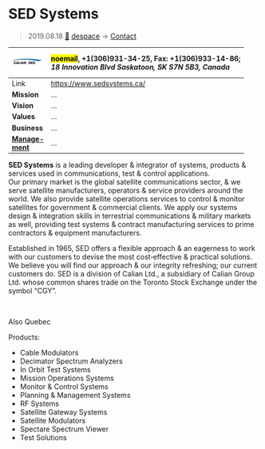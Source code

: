 # SED Systems
> 2019.08.18 [🚀](../index/index.md) [despace](index.md) → [Contact](contact.md)

|[![](f/contact/s/sed_systems_logo1_thumb.jpg)](f/contact/s/sed_systems_logo1.png)|<mark>noemail</mark>, +1(306)931-34-25, Fax: +1(306)933-14-86;<br> *18 Innovation Blvd Saskatoon, SK S7N 5B3, Canada*|
|:--|:--|
|Link|<https://www.sedsystems.ca/>|
|**Mission**|…|
|**Vision**|…|
|**Values**|…|
|**Business**|…|
|**[Manage-<br>ment](mgmt.md)**|…|

**SED Systems** is a leading developer & integrator of systems, products & services used in communications, test & control applications.  
Our primary market is the global satellite communications sector, & we serve satellite manufacturers, operators & service providers around the world. We also provide satellite operations services to control & monitor satellites for government & commercial clients. We apply our systems design & integration skills in terrestrial communications & military markets as well, providing test systems & contract manufacturing services to prime contractors & equipment manufacturers.  

Established in 1965, SED offers a flexible approach & an eagerness to work with our customers to devise the most cost‑effective & practical solutions. We believe you will find our approach & our integrity refreshing; our current customers do. SED is a division of Calian Ltd., a subsidiary of Calian Group Ltd. whose common shares trade on the Toronto Stock Exchange under the symbol “CGY”.


<p style="page-break-after:always"> </p>

Also Quebec

Products:

   - Cable Modulators
   - Decimator Spectrum Analyzers
   - In Orbit Test Systems
   - Mission Operations Systems
   - Monitor & Control Systems
   - Planning & Management Systems
   - RF Systems
   - Satellite Gateway Systems
   - Satellite Modulators
   - Spectare Spectrum Viewer
   - Test Solutions
